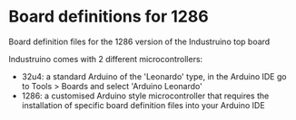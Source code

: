 # Board definitions for 1286
Board definition files for the 1286 version of the Industruino top board

Industruino comes with 2 different microcontrollers:
* 32u4: a standard Arduino of the 'Leonardo' type, in the Arduino IDE go to Tools > Boards and select 'Arduino Leonardo'
* 1286: a customised Arduino style microcontroller that requires the installation of specific board definition files into your Arduino IDE 


